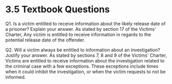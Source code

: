 
# 3.5 Textbook Questions

Q1. Is a victim entitled to receive information about the likely release date of a prisoner? Explain your answer.
	As stated by section 17 of the Victims' Charter, Any victim is entitled to receive information in regards to the potential release date of the offender. 

Q2. Will a victim always be entitled to information about an investigation? Justify your answer.
	As stated by sections 7, 8 and 9 of the Victims' Charter, Victims are entitled to receive information about the investigation related to the criminal case with a few exceptions. These exceptions include times when it could inhibit the investigation, or when the victim requests to not be informed. 